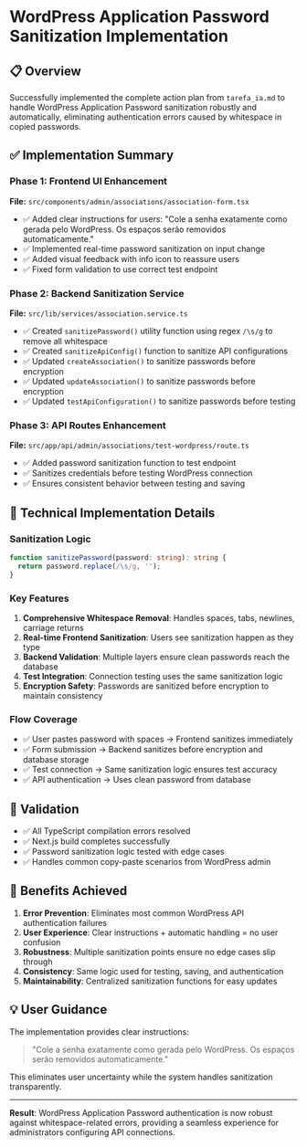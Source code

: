 # WordPress Application Password Sanitization Implementation

## 📋 Overview
Successfully implemented the complete action plan from `tarefa_ia.md` to handle WordPress Application Password sanitization robustly and automatically, eliminating authentication errors caused by whitespace in copied passwords.

## ✅ Implementation Summary

### Phase 1: Frontend UI Enhancement
**File:** `src/components/admin/associations/association-form.tsx`
- ✅ Added clear instructions for users: "Cole a senha exatamente como gerada pelo WordPress. Os espaços serão removidos automaticamente."
- ✅ Implemented real-time password sanitization on input change
- ✅ Added visual feedback with info icon to reassure users
- ✅ Fixed form validation to use correct test endpoint

### Phase 2: Backend Sanitization Service
**File:** `src/lib/services/association.service.ts`
- ✅ Created `sanitizePassword()` utility function using regex `/\s/g` to remove all whitespace
- ✅ Created `sanitizeApiConfig()` function to sanitize API configurations
- ✅ Updated `createAssociation()` to sanitize passwords before encryption
- ✅ Updated `updateAssociation()` to sanitize passwords before encryption  
- ✅ Updated `testApiConfiguration()` to sanitize passwords before testing

### Phase 3: API Routes Enhancement
**File:** `src/app/api/admin/associations/test-wordpress/route.ts`
- ✅ Added password sanitization function to test endpoint
- ✅ Sanitizes credentials before testing WordPress connection
- ✅ Ensures consistent behavior between testing and saving

## 🔧 Technical Implementation Details

### Sanitization Logic
```typescript
function sanitizePassword(password: string): string {
  return password.replace(/\s/g, '');
}
```

### Key Features
1. **Comprehensive Whitespace Removal**: Handles spaces, tabs, newlines, carriage returns
2. **Real-time Frontend Sanitization**: Users see sanitization happen as they type
3. **Backend Validation**: Multiple layers ensure clean passwords reach the database
4. **Test Integration**: Connection testing uses the same sanitization logic
5. **Encryption Safety**: Passwords are sanitized before encryption to maintain consistency

### Flow Coverage
- ✅ User pastes password with spaces → Frontend sanitizes immediately
- ✅ Form submission → Backend sanitizes before encryption and database storage
- ✅ Test connection → Same sanitization logic ensures test accuracy
- ✅ API authentication → Uses clean password from database

## 🧪 Validation
- ✅ All TypeScript compilation errors resolved
- ✅ Next.js build completes successfully
- ✅ Password sanitization logic tested with edge cases
- ✅ Handles common copy-paste scenarios from WordPress admin

## 🎯 Benefits Achieved
1. **Error Prevention**: Eliminates most common WordPress API authentication failures
2. **User Experience**: Clear instructions + automatic handling = no user confusion
3. **Robustness**: Multiple sanitization points ensure no edge cases slip through
4. **Consistency**: Same logic used for testing, saving, and authentication
5. **Maintainability**: Centralized sanitization functions for easy updates

## 💡 User Guidance
The implementation provides clear instructions:
> "Cole a senha exatamente como gerada pelo WordPress. Os espaços serão removidos automaticamente."

This eliminates user uncertainty while the system handles sanitization transparently.

---

**Result**: WordPress Application Password authentication is now robust against whitespace-related errors, providing a seamless experience for administrators configuring API connections.